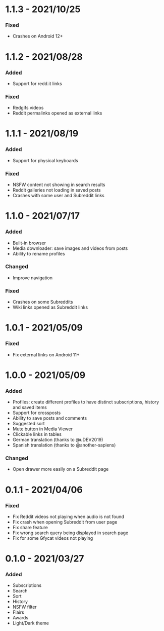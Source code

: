 # 1.1.3 - 2021/10/25

### Fixed
- Crashes on Android 12+

# 1.1.2 - 2021/08/28

### Added
- Support for redd.it links

### Fixed
- Redgifs videos
- Reddit permalinks opened as external links

# 1.1.1 - 2021/08/19

### Added
- Support for physical keyboards

### Fixed
- NSFW content not showing in search results
- Reddit galleries not loading in saved posts
- Crashes with some user and Subreddit links

# 1.1.0 - 2021/07/17

### Added
- Built-in browser
- Media downloader: save images and videos from posts
- Ability to rename profiles

### Changed
- Improve navigation

### Fixed
- Crashes on some Subreddits
- Wiki links opened as Subreddit links

# 1.0.1 - 2021/05/09

### Fixed
- Fix external links on Android 11+

# 1.0.0 - 2021/05/09

### Added
- Profiles: create different profiles to have distinct subscriptions, history and saved items
- Support for crossposts
- Ability to save posts and comments
- Suggested sort
- Mute button in Media Viewer
- Clickable links in tables
- German translation (thanks to @uDEV2019)
- Spanish translation (thanks to @another-sapiens)

### Changed
- Open drawer more easily on a Subreddit page

# 0.1.1 - 2021/04/06

### Fixed
- Fix Reddit videos not playing when audio is not found
- Fix crash when opening Subreddit from user page
- Fix share feature
- Fix wrong search query being displayed in search page
- Fix for some Gfycat videos not playing

# 0.1.0 - 2021/03/27

### Added
- Subscriptions
- Search
- Sort
- History
- NSFW filter
- Flairs
- Awards
- Light/Dark theme
